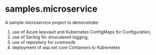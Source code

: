 # samples.microservice
A sample microservice project to demonstrate: 
1. use of Azure keyvault and Kubernetes ConfigMaps for Configuration,
2. use of Serilog for strucutered logging, 
3. use of repository for cosmosdb
4. deployment of asp.net core Containers to Kubernetes
